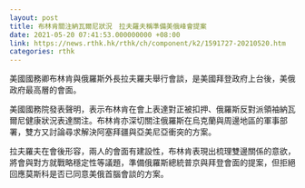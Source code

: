 ```yaml
---
layout: post
title: 布林肯關注納瓦爾尼狀況　拉夫羅夫稱準備美俄峰會提案
date: 2021-05-20 07:41:53.000000000 +08:00
link: https://news.rthk.hk/rthk/ch/component/k2/1591727-20210520.htm
categories: rthk
---
```


美國國務卿布林肯與俄羅斯外長拉夫羅夫舉行會談，是美國拜登政府上台後，美俄政府最高層的會面。

美國國務院發表聲明，表示布林肯在會上表達對正被扣押、俄羅斯反對派領袖納瓦爾尼健康狀況表達關注。布林肯亦深切關注俄羅斯在烏克蘭與周邊地區的軍事部署，雙方又討論尋求解決阿塞拜疆與亞美尼亞衝突的方案。

拉夫羅夫在會後形容，兩人的會面有建設性，布林肯表現出梳理雙邊關係的意欲，將會與對方就戰略穩定性等議題，準備俄羅斯總統普京與拜登會面的提案，但拒絕回應莫斯科是否已同意美俄首腦會談的方案。
